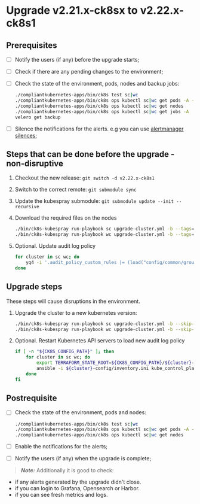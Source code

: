 # Upgrade v2.21.x-ck8sx to v2.22.x-ck8s1

## Prerequisites

- [ ] Notify the users (if any) before the upgrade starts;
- [ ] Check if there are any pending changes to the environment;
- [ ] Check the state of the environment, pods, nodes and backup jobs:

    ```bash
    ./compliantkubernetes-apps/bin/ck8s test sc|wc
    ./compliantkubernetes-apps/bin/ck8s ops kubectl sc|wc get pods -A -o custom-columns=NAMESPACE:metadata.namespace,POD:metadata.name,READY-false:status.containerStatuses[*].ready,REASON:status.containerStatuses[*].state.terminated.reason | grep false | grep -v Completed
    ./compliantkubernetes-apps/bin/ck8s ops kubectl sc|wc get nodes
    ./compliantkubernetes-apps/bin/ck8s ops kubectl sc|wc get jobs -A
    velero get backup
    ```

- [ ] Silence the notifications for the alerts. e.g you can use [alertmanager silences](https://prometheus.io/docs/alerting/latest/alertmanager/#silences);

## Steps that can be done before the upgrade - non-disruptive

1. Checkout the new release: `git switch -d v2.22.x-ck8s1`

1. Switch to the correct remote: `git submodule sync`

1. Update the kubespray submodule: `git submodule update --init --recursive`

1. Download the required files on the nodes

    ```bash
    ./bin/ck8s-kubespray run-playbook sc upgrade-cluster.yml -b --tags=download
    ./bin/ck8s-kubespray run-playbook wc upgrade-cluster.yml -b --tags=download
    ```

1. Optional. Update audit log policy

    ```bash
    for cluster in sc wc; do
        yq4 -i '.audit_policy_custom_rules |= (load("config/common/group_vars/k8s_cluster/ck8s-k8s-cluster.yaml") | .audit_policy_custom_rules)' ${CK8S_CONFIG_PATH}/${cluster}-config/group_vars/k8s_cluster/ck8s-k8s-cluster.yaml
    done
    ```

## Upgrade steps

These steps will cause disruptions in the environment.

1. Upgrade the cluster to a new kubernetes version:

    ```bash
    ./bin/ck8s-kubespray run-playbook sc upgrade-cluster.yml -b --skip-tags=download
    ./bin/ck8s-kubespray run-playbook wc upgrade-cluster.yml -b --skip-tags=download
    ```

1. Optional. Restart Kubernetes API servers to load new audit log policy

    ```bash
    if [ -n "${CK8S_CONFIG_PATH}" ]; then
        for cluster in sc wc; do
            export TERRAFORM_STATE_ROOT=${CK8S_CONFIG_PATH}/${cluster}-config/
            ansible -i ${cluster}-config/inventory.ini kube_control_plane -b -m shell -a 'nerdctl container restart $(nerdctl container list | grep kube-apiserver:v1.24.6 | sed "s/ .*//")'
        done
    fi
    ```

## Postrequisite

- [ ] Check the state of the environment, pods and nodes:

    ```bash
    ./compliantkubernetes-apps/bin/ck8s test sc|wc
    ./compliantkubernetes-apps/bin/ck8s ops kubectl sc|wc get pods -A -o custom-columns=NAMESPACE:metadata.namespace,POD:metadata.name,READY-false:status.containerStatuses[*].ready,REASON:status.containerStatuses[*].state.terminated.reason | grep false | grep -v Completed
    ./compliantkubernetes-apps/bin/ck8s ops kubectl sc|wc get nodes
    ```

- [ ] Enable the notifications for the alerts;
- [ ] Notify the users (if any) when the upgrade is complete;

> **_Note:_** Additionally it is good to check:

- if any alerts generated by the upgrade didn't close.
- if you can login to Grafana, Opensearch or Harbor.
- if you can see fresh metrics and logs.
